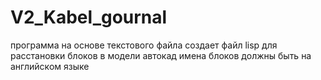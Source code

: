 # V2_Kabel_gournal
программа на основе текстового файла создает файл lisp для расстановки блоков в модели автокад
имена блоков должны быть на английском языке
 
